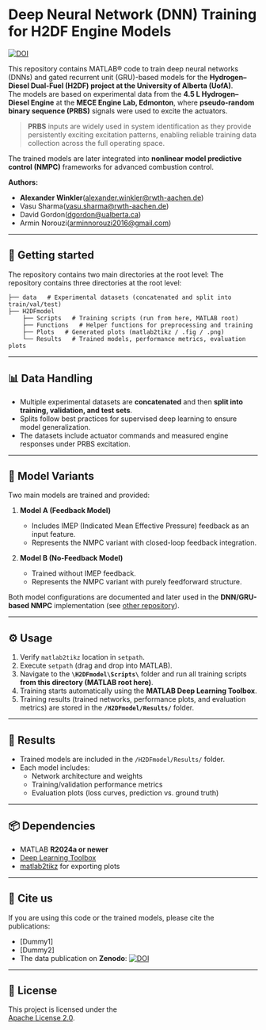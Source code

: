 # Deep Neural Network (DNN) Training for H2DF Engine Models

[![DOI](https://zenodo.org/badge/66250946.svg)](https://zenodo.org/badge/latestdoi/66250946)

This repository contains MATLAB® code to train deep neural networks (DNNs) and gated recurrent unit (GRU)-based models for the **Hydrogen–Diesel Dual-Fuel (H2DF) project at the University of Alberta (UofA)**.  
The models are based on experimental data from the **4.5 L Hydrogen–Diesel Engine** at the **MECE Engine Lab, Edmonton**, where **pseudo-random binary sequence (PRBS)** signals were used to excite the actuators.  

> **PRBS** inputs are widely used in system identification as they provide persistently exciting excitation patterns, enabling reliable training data collection across the full operating space.  

The trained models are later integrated into **nonlinear model predictive control (NMPC)** frameworks for advanced combustion control.  

**Authors:** 
- **Alexander Winkler**(alexander.winkler@rwth-aachen.de)
- Vasu Sharma(vasu.sharma@rwth-aachen.de)
- David Gordon(dgordon@ualberta.ca)
- Armin Norouzi(arminnorouzi2016@gmail.com)                     

---

## 🚀 Getting started

The repository contains two main directories at the root level:
The repository contains three directories at the root level:
                    
    ├── data   # Experimental datasets (concatenated and split into train/val/test)                 
    ├── H2DFmodel                     
        ├── Scripts   # Training scripts (run from here, MATLAB root)                 
        ├── Functions   # Helper functions for preprocessing and training                  
        ├── Plots   # Generated plots (matlab2tikz / .fig / .png)
        └── Results   # Trained models, performance metrics, evaluation plots

---

## 📊 Data Handling

- Multiple experimental datasets are **concatenated** and then **split into training, validation, and test sets**.  
- Splits follow best practices for supervised deep learning to ensure model generalization.  
- The datasets include actuator commands and measured engine responses under PRBS excitation.  

---

## 🧠 Model Variants

Two main models are trained and provided:  

1. **Model A (Feedback Model)**  
   - Includes IMEP (Indicated Mean Effective Pressure) feedback as an input feature.  
   - Represents the NMPC variant with closed-loop feedback integration.  

2. **Model B (No-Feedback Model)**  
   - Trained without IMEP feedback.  
   - Represents the NMPC variant with purely feedforward structure.  

Both model configurations are documented and later used in the **DNN/GRU-based NMPC** implementation (see [other repository](LINK)).  

---

## ⚙️ Usage

1. Verify `matlab2tikz` location in `setpath`.  
2. Execute `setpath` (drag and drop into MATLAB).  
3. Navigate to the **`\H2DFmodel\Scripts\`** folder and run all training scripts **from this directory (MATLAB root here)**.  
4. Training starts automatically using the **MATLAB Deep Learning Toolbox**.  
5. Training results (trained networks, performance plots, and evaluation metrics) are stored in the **`/H2DFmodel/Results/`** folder.  

---

## 📂 Results

- Trained models are included in the `/H2DFmodel/Results/` folder.  
- Each model includes:
  - Network architecture and weights  
  - Training/validation performance metrics  
  - Evaluation plots (loss curves, prediction vs. ground truth)  

---

## 📦 Dependencies

- MATLAB **R2024a or newer**  
- [Deep Learning Toolbox](https://de.mathworks.com/products/deep-learning.html)  
- [matlab2tikz](https://github.com/matlab2tikz/matlab2tikz) for exporting plots  

---

## 📑 Cite us

If you are using this code or the trained models, please cite the publications:  

- [Dummy1]  
- [Dummy2]  
- The data publication on **Zenodo**:
[![DOI](https://zenodo.org/badge/66250946.svg)](https://zenodo.org/badge/latestdoi/66250946)

---

## 📜 License

This project is licensed under the  
[Apache License 2.0](https://www.apache.org/licenses/LICENSE-2.0.txt).  
